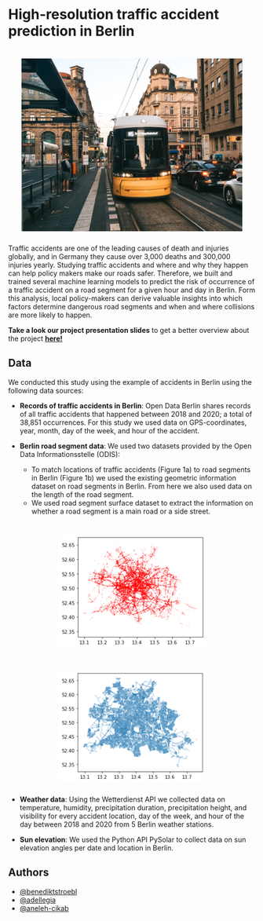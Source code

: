 High-resolution traffic accident prediction in Berlin
=====================================================

<H1 align="center">
    <img href="" src="https://github.com/aneleh-cikab/distill-template/blob/225f9230b6ecdac949d736864ca72fc4f59d762b/figures/berlin_accident.jpg" width="450px">
</H1>
    
Traffic accidents are one of the leading causes of death and injuries globally, and in Germany they cause over 3,000 deaths and 300,000 injuries yearly. Studying traffic accidents and where and why they happen can help policy makers make our roads safer. Therefore, we built and trained several machine learning models to predict the risk of occurrence of a traffic accident on a road segment for a given hour and day in Berlin. Form this analysis, local policy-makers can derive valuable insights into which factors determine dangerous road segments and when and where collisions are more likely to happen.

**Take a look our project presentation slides** to get a better overview about the project <a href="https://github.com/benediktstroebl/Machine-Learning-Project-Group-F/blob/5b21e6ebf7b6df23e150918128c9aa951f85235b/project%20presentation%20slides/Group%20F_presentation_slides_Arbo_Bakic_Str%C3%B6bl.pdf">**here!**</a>

## Data

We conducted this study using the example of accidents in Berlin using the following data sources:

* **Records of traffic accidents in Berlin**: Open Data Berlin shares records of all traffic accidents that happened between 2018 and 2020; a total of 38,851 occurrences. For this study we used data on GPS-coordinates, year, month, day of the week, and hour of the accident.

* **Berlin road segment data**: We used two datasets provided by the Open Data Informationsstelle (ODIS):

  * To match locations of traffic accidents (Figure 1a) to road segments in Berlin (Figure 1b) we used the existing geometric information dataset on road segments in   Berlin. From here we also used data on the length of the road segment.
  * We used road segment surface dataset to extract the information on whether a road segment is a main road or a side street.

<H1 align="center">
    <img href="" src="https://github.com/aneleh-cikab/distill-template/blob/225f9230b6ecdac949d736864ca72fc4f59d762b/figures/1a.png" width="300px">
</H1>
<H1 align="center">
    <img href="" src="https://github.com/aneleh-cikab/distill-template/blob/225f9230b6ecdac949d736864ca72fc4f59d762b/figures/1b.png" width="300px">
</H1>

* **Weather data**: Using the Wetterdienst API we collected data on temperature, humidity, precipitation duration, precipitation height, and visibility for every accident location, day of the week, and hour of the day between 2018 and 2020 from 5 Berlin weather stations.

* **Sun elevation**: We used the Python API PySolar to collect data on sun elevation angles per date and location in Berlin.

## Authors

- [@benediktstroebl](https://www.github.com/@benediktstroebl)
- [@adellegia](https://www.github.com/adellegia)
- [@aneleh-cikab](https://www.github.com/aneleh-cikab)
  

